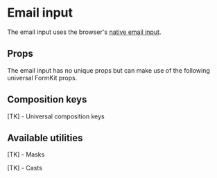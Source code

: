 # Email input

The email input uses the browser's [native email input](https://developer.mozilla.org/en-US/docs/Web/HTML/Element/input/email).

<example
  name="Email input"
  file="/_content/examples/email-example/email-example"
  langs="vue">
</example>

## Props

The email input has no unique props but can make use of the following universal FormKit props.

<reference-table>
</reference-table>

## Composition keys

[TK] - Universal composition keys

## Available utilities

[TK] - Masks

[TK] - Casts
